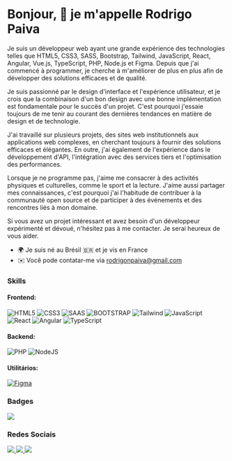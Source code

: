 Bonjour, 👋 je m'appelle Rodrigo Paiva
==============================

Je suis un développeur web ayant une grande expérience des technologies telles que HTML5, CSS3, SASS, Bootstrap, Tailwind, JavaScript, React, Angular, Vue.js, TypeScript, PHP, Node.js et Figma. Depuis que j'ai commencé à programmer, je cherche à m'améliorer de plus en plus afin de développer des solutions efficaces et de qualité.

Je suis passionné par le design d'interface et l'expérience utilisateur, et je crois que la combinaison d'un bon design avec une bonne implémentation est fondamentale pour le succès d'un projet. C'est pourquoi j'essaie toujours de me tenir au courant des dernières tendances en matière de design et de technologie.

J'ai travaillé sur plusieurs projets, des sites web institutionnels aux applications web complexes, en cherchant toujours à fournir des solutions efficaces et élégantes. En outre, j'ai également de l'expérience dans le développement d'API, l'intégration avec des services tiers et l'optimisation des performances.

Lorsque je ne programme pas, j'aime me consacrer à des activités physiques et culturelles, comme le sport et la lecture. J'aime aussi partager mes connaissances, c'est pourquoi j'ai l'habitude de contribuer à la communauté open source et de participer à des événements et des rencontres liés à mon domaine.

Si vous avez un projet intéressant et avez besoin d'un développeur expérimenté et dévoué, n'hésitez pas à me contacter. Je serai heureux de vous aider.



* 🌍 Je suis né au Brésil 🇧🇷 et je vis en France 
* ✉️ Você pode contatar-me via [rodrigonpaiva@gmail.com](mailto:rodrigonpaiva@gmail.com)


### Skills  

#### Frontend:
<p>
        <img src="https://img.shields.io/badge/HTML5-E34F26?style=for-the-badge&logo=html5&logoColor=white" alt="HTML5" />
        <img src="https://img.shields.io/badge/CSS3-1572B6?style=for-the-badge&logo=css3&logoColor=white" alt="CSS3" />
        <img src="https://img.shields.io/badge/Sass-CC6699?style=for-the-badge&logo=sass&logoColor=white" alt="SAAS" />
        <img src="https://img.shields.io/badge/Bootstrap-563D7C?style=for-the-badge&logo=bootstrap&logoColor=white" alt="BOOTSTRAP" />
        <img src="https://img.shields.io/badge/Tailwind_CSS-38B2AC?style=for-the-badge&logo=tailwind-css&logoColor=white" alt="Tailwind" />
        <img src="https://img.shields.io/badge/JavaScript-F7DF1E?style=for-the-badge&logo=javascript&logoColor=000000" alt="JavaScript" />
        <img src="https://img.shields.io/badge/React-20232A?style=for-the-badge&logo=react&logoColor=61DAFB" alt="React" />
        <img src="https://img.shields.io/badge/Angular-DD0031?style=for-the-badge&logo=angular&logoColor=white" alt="Angular" />
        <img src="https://img.shields.io/badge/TypeScript-007ACC?style=for-the-badge&logo=typescript&logoColor=white" alt="TypeScript" />

</p>

#### Backend:
<p>
        <img src="https://img.shields.io/badge/PHP-777BB4?style=for-the-badge&logo=php&logoColor=white" alt="PHP" />
        <img src="https://img.shields.io/badge/Node.js-339933?style=for-the-badge&logo=nodedotjs&logoColor=white" alt="NodeJS" />
</p>

#### Utilitários:
<p>
    <a href="https://www.figma.com/" target="_blank" rel="noreferrer">
        <img src="https://img.shields.io/badge/Figma-F24E1E?style=for-the-badge&logo=figma&logoColor=white" alt="Figma" />
    </a>
</p>

### Badges

<a href="http://www.github.com/rodrigonpaiva">
    <img src="https://github-readme-streak-stats.herokuapp.com/?user=hiperesp&stroke=ffffff&background=1c1917&ring=ec4899&fire=ec4899&currStreakNum=ffffff&currStreakLabel=ec4899&sideNums=ffffff&sideLabels=ffffff&dates=ffffff&hide_border=true" />
</a>

### Redes Sociais
<p>
    <a href="https://www.github.com/rodrigonpaiva" target="_blank" rel="noreferrer">
        <img src="https://img.shields.io/badge/GitHub-100000?style=for-the-badge&logo=github&logoColor=white"/>
    </a>
    <a href="http://www.instagram.com/hiperesp.png" target="_blank" rel="noreferrer">
        <img src="https://img.shields.io/badge/Instagram-E4405F?style=for-the-badge&logo=instagram&logoColor=white" />
    </a>
    <a href="https://www.linkedin.com/in/hiperesp" target="_blank" rel="noreferrer">
        <img src="https://img.shields.io/badge/LinkedIn-0077B5?style=for-the-badge&logo=linkedin&logoColor=white" />
    </a>
</p>
